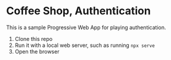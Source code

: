 # Coffee Shop, Authentication

This is a sample Progressive Web App for playing authentication.

1. Clone this repo
1. Run it with a local web server, such as running `npx serve`
1. Open the browser
